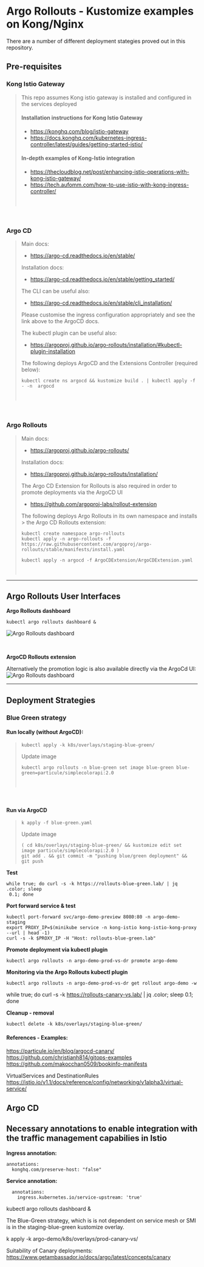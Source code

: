 # Argo Rollouts - Kustomize examples on Kong/Nginx
There are a number of different deployment stategies proved out in this repository.

## Pre-requisites

### Kong Istio Gateway
> This repo assumes Kong istio gateway is installed and configured in the services deployed
> 
> #### Installation instructions for Kong Istio Gateway
> * https://konghq.com/blog/istio-gateway
> * https://docs.konghq.com/kubernetes-ingress-controller/latest/guides/getting-started-istio/
> 
> #### In-depth examples of Kong-Istio integration
> * https://thecloudblog.net/post/enhancing-istio-operations-with-kong-istio-gateway/
> * https://tech.aufomm.com/how-to-use-istio-with-kong-ingress-controller/
><br />
<br />

### Argo CD
> Main docs:
> * https://argo-cd.readthedocs.io/en/stable/
> 
> Installation docs: 
> * https://argo-cd.readthedocs.io/en/stable/getting_started/
> 
> The CLI can be useful also:
> * https://argo-cd.readthedocs.io/en/stable/cli_installation/
> 
> Please customise the ingress configuration appropriately and see the link above to the ArgoCD docs.
> 
> The kubectl plugin can be useful also:
> * https://argoproj.github.io/argo-rollouts/installation/#kubectl-plugin-installation
> 
> 
> The following deploys ArgoCD and the Extensions Controller (required below):
> ```
> kubectl create ns argocd && kustomize build . | kubectl apply -f - -n  argocd 
> ``` 
><br />
<br />

### Argo Rollouts
> Main docs:
> * https://argoproj.github.io/argo-rollouts/
> 
> Installation docs: 
> * https://argoproj.github.io/argo-rollouts/installation/
> 
> The Argo CD Extension for Rollouts is also required in order to promote deployments via the ArgoCD UI
> * https://github.com/argoproj-labs/rollout-extension
> 
> The following deploys Argo Rollouts in its own namespace and installs > the Argo CD Rollouts extension:
> ```
> kubectl create namespace argo-rollouts
> kubectl apply -n argo-rollouts -f https://raw.githubusercontent.com/argoproj/argo-rollouts/stable/manifests/install.yaml
> 
> kubectl apply -n argocd -f ArgoCDExtension/ArgoCDExtension.yaml
> ```
><br />
----
## Argo Rollouts User Interfaces
**Argo Rollouts dashboard**
```
kubectl argo rollouts dashboard &
```

![Argo Rollouts dashboard](./docs/Rollouts.png)

</BR>

**ArgoCD Rollouts extension**

Alternatively the promotion logic is also available directly via the ArgoCd UI:
![Argo Rollouts dashboard](./docs/ArgoCD-Rollouts-Extension.png)

----

## Deployment Strategies




### Blue Green strategy
#### Run locally (without ArgoCD):
>```
>kubectl apply -k k8s/overlays/staging-blue-green/
>```
>
>Update image
>```
>kubectl argo rollouts -n blue-green set image blue-green blue-green=particule/simplecolorapi:2.0
>```
></BR>
</BR>

#### Run via ArgoCD
>```
>k apply -f blue-green.yaml
>```
>
>Update image
>```
>( cd k8s/overlays/staging-blue-green/ && kustomize edit set image particule/simplecolorapi:2.0 )
>git add . && git commit -m "pushing blue/green deployment" && git push
>```


**Test**
```
while true; do curl -s -k https://rollouts-blue-green.lab/ | jq .color; sleep
 0.1; done
```

**Port forward service & test**
```
kubectl port-forward svc/argo-demo-preview 8080:80 -n argo-demo-staging
export PROXY_IP=$(minikube service -n kong-istio kong-istio-kong-proxy --url | head -1) 
curl -s -k $PROXY_IP -H "Host: rollouts-blue-green.lab"
```

**Promote deployment via kubectl plugin**
```
kubectl argo rollouts -n argo-demo-prod-vs-dr promote argo-demo
```


**Monitoring via the Argo Rollouts kubectl plugin**
```
kubectl argo rollouts -n argo-demo-prod-vs-dr get rollout argo-demo -w
```


while true; do curl -s -k https://rollouts-canary-vs.lab/ | jq .color; sleep 0.1; done

**Cleanup - removal**
```
kubectl delete -k k8s/overlays/staging-blue-green/
```


#### References - Examples:
https://particule.io/en/blog/argocd-canary/
https://github.com/christianh814/gitops-examples
https://github.com/makocchan0509/bookinfo-manifests

VirtualServices and DestinationRules
https://istio.io/v1.1/docs/reference/config/networking/v1alpha3/virtual-service/



## Argo CD

## Necessary annotations to enable integration with the traffic management capabilies in Istio

**Ingress annotation:**
```
annotations:
  konghq.com/preserve-host: "false"
```

**Service annotation:**
```
  annotations:
    ingress.kubernetes.io/service-upstream: 'true'
```


kubectl argo rollouts dashboard &

The Blue-Green strategy, which is is not dependent on service mesh or SMI is in the staging-blue-green kustomize overlay.

k apply -k argo-demo/k8s/overlays/prod-canary-vs/






Suitability of Canary deployments:
https://www.getambassador.io/docs/argo/latest/concepts/canary